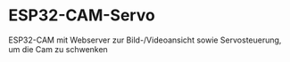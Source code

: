 # ESP32-CAM-Servo

ESP32-CAM mit Webserver zur Bild-/Videoansicht sowie Servosteuerung, um die Cam zu schwenken
